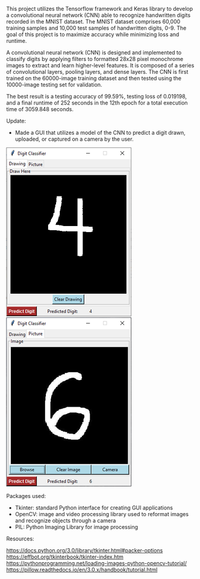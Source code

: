 This project utilizes the Tensorflow framework and Keras library to develop a convolutional neural network (CNN) able to recognize handwritten digits recorded in the MNIST dataset. The MNIST dataset comprises 60,000 training samples and 10,000 test samples of handwritten digits, 0-9. The goal of this project is to maximize accuracy while minimizing loss and runtime. 

A convolutional neural network (CNN) is designed and implemented to classify digits by applying filters to formatted 28x28 pixel monochrome images to extract and learn higher-level features. It is composed of a series of convolutional layers, pooling layers, and dense layers. The CNN is first trained on the 60000-image training dataset and then tested using the 10000-image testing set for validation. 

The best result is a testing accuracy of 99.59%, testing loss of 0.019198, and a final runtime of 252 seconds in the 12th epoch for a total execution time of 3059.848 seconds.

Update:

- Made a GUI that utilizes a model of the CNN to predict a digit drawn, uploaded, or captured on a camera by the user.

![drawing example](https://github.com/kxxrxx/Digit-Classifier/blob/master/drawing_ex.PNG)     ![image example](https://github.com/kxxrxx/Digit-Classifier/blob/master/image_ex.PNG)

Packages used:

- Tkinter: standard Python interface for creating GUI applications
- OpenCV: image and video processing library used to reformat images and recognize objects through a camera
- PIL: Python Imaging Library for image processing

Resources:

https://docs.python.org/3.0/library/tkinter.html#packer-options
https://effbot.org/tkinterbook/tkinter-index.htm
https://pythonprogramming.net/loading-images-python-opencv-tutorial/
https://pillow.readthedocs.io/en/3.0.x/handbook/tutorial.html
